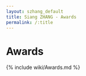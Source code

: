 ```yaml
---
layout: szhang_default
title: Siang ZHANG - Awards
permalink: /:title
---
```


# Awards

{% include wiki/Awards.md %}
